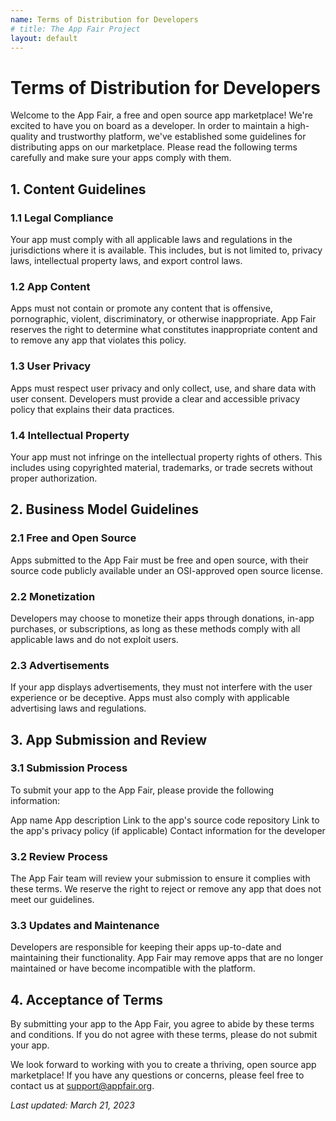 ```yaml
---
name: Terms of Distribution for Developers
# title: The App Fair Project
layout: default
---
```


# Terms of Distribution for Developers

Welcome to the App Fair, a free and open source app marketplace! We're excited to have you on board as a developer. In order to maintain a high-quality and trustworthy platform, we've established some guidelines for distributing apps on our marketplace. Please read the following terms carefully and make sure your apps comply with them.

## 1. Content Guidelines

### 1.1 Legal Compliance

Your app must comply with all applicable laws and regulations in the jurisdictions where it is available. This includes, but is not limited to, privacy laws, intellectual property laws, and export control laws.

### 1.2 App Content

Apps must not contain or promote any content that is offensive, pornographic, violent, discriminatory, or otherwise inappropriate. App Fair reserves the right to determine what constitutes inappropriate content and to remove any app that violates this policy.

### 1.3 User Privacy

Apps must respect user privacy and only collect, use, and share data with user consent. Developers must provide a clear and accessible privacy policy that explains their data practices.

### 1.4 Intellectual Property

Your app must not infringe on the intellectual property rights of others. This includes using copyrighted material, trademarks, or trade secrets without proper authorization.

## 2. Business Model Guidelines

### 2.1 Free and Open Source

Apps submitted to the App Fair must be free and open source, with their source code publicly available under an OSI-approved open source license.

### 2.2 Monetization

Developers may choose to monetize their apps through donations, in-app purchases, or subscriptions, as long as these methods comply with all applicable laws and do not exploit users.

### 2.3 Advertisements

If your app displays advertisements, they must not interfere with the user experience or be deceptive. Apps must also comply with applicable advertising laws and regulations.

## 3. App Submission and Review

### 3.1 Submission Process

To submit your app to the App Fair, please provide the following information:

App name
App description
Link to the app's source code repository
Link to the app's privacy policy (if applicable)
Contact information for the developer

### 3.2 Review Process

The App Fair team will review your submission to ensure it complies with these terms. We reserve the right to reject or remove any app that does not meet our guidelines.

### 3.3 Updates and Maintenance

Developers are responsible for keeping their apps up-to-date and maintaining their functionality. App Fair may remove apps that are no longer maintained or have become incompatible with the platform.

## 4. Acceptance of Terms

By submitting your app to the App Fair, you agree to abide by these terms and conditions. If you do not agree with these terms, please do not submit your app.

We look forward to working with you to create a thriving, open source app marketplace! If you have any questions or concerns, please feel free to contact us at [support@appfair.org](mailto:support@appfair.org).

*Last updated: March 21, 2023*
